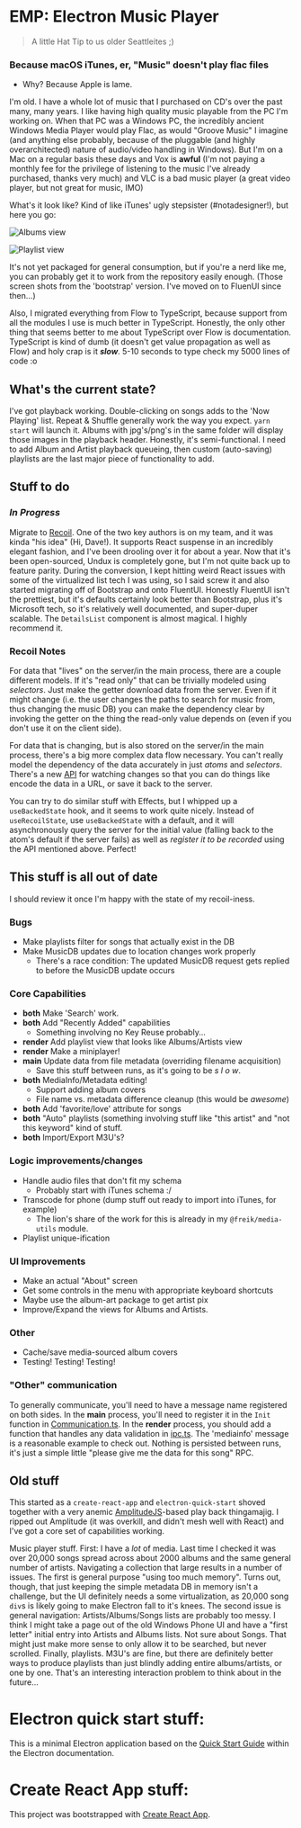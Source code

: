 # EMP: Electron Music Player

> A little Hat Tip to us older Seattleites ;)

### Because macOS iTunes, er, "Music" doesn't play flac files

- Why? Because Apple is lame.

I'm old. I have a whole lot of music that I purchased on CD's over the past
many, many years. I like having high quality music playable from the PC I'm
working on. When that PC was a Windows PC, the incredibly ancient Windows Media
Player would play Flac, as would "Groove Music" I imagine (and anything else
probably, because of the pluggable (and highly overarchitected) nature of
audio/video handling in Windows). But I'm on a Mac on a regular basis these days
and Vox is **awful** (I'm not paying a monthly fee for the privilege of
listening to the music I've already purchased, thanks very much) and VLC is a
bad music player (a great video player, but not great for music, IMO)

What's it look like? Kind of like iTunes' ugly stepsister (#notadesigner!), but
here you go:

![Albums view](doc/albums.jpg)

![Playlist view](doc/playlist.jpg)

It's not yet packaged for general consumption, but if you're a nerd like me, you
can probably get it to work from the repository easily enough. (Those screen
shots from the 'bootstrap' version. I've moved on to FluenUI since then...)

Also, I migrated everything from Flow to TypeScript, because support from all
the modules I use is much better in TypeScript. Honestly, the only other thing
that seems better to me about TypeScript over Flow is documentation. TypeScript
is kind of dumb (it doesn't get value propagation as well as Flow) and holy crap
is it **_slow_**. 5-10 seconds to type check my 5000 lines of code :o

## What's the current state?

I've got playback working. Double-clicking on songs adds to the 'Now Playing'
list. Repeat & Shuffle generally work the way you expect. `yarn start` will
launch it. Albums with jpg's/png's in the same folder will display those images
in the playback header. Honestly, it's semi-functional. I need to add Album and
Artist playback queueing, then custom (auto-saving) playlists are the last major
piece of functionality to add.

## Stuff to do

### _In Progress_

Migrate to [Recoil](https://recoiljs.org). One of the two key authors is on my
team, and it was kinda "his idea" (Hi, Dave!). It supports React suspense in an
incredibly elegant fashion, and I've been drooling over it for about a year. Now
that it's been open-sourced, Undux is completely gone, but I'm not quite back up
to feature parity. During the conversion, I kept hitting weird React issues with
some of the virtualized list tech I was using, so I said screw it and also
started migrating off of Bootstrap and onto FluentUI. Honestly FluentUI isn't
the prettiest, but it's defaults certainly look better than Bootstrap, plus it's
Microsoft tech, so it's relatively well documented, and super-duper scalable.
The `DetailsList` component is almost magical. I highly recommend it.

### Recoil Notes

For data that "lives" on the server/in the main process, there are a couple
different models. If it's "read only" that can be trivially modeled using
_selectors_. Just make the getter download data from the server. Even if it
might change (i.e. the user changes the paths to search for music from, thus
changing the music DB) you can make the dependency clear by invoking the getter
on the thing the read-only value depends on (even if you don't use it on the
client side).

For data that is changing, but is also stored on the server/in the main process,
there's a big more complex data flow necessary. You can't really model the
dependency of the data accurately in just _atoms_ and _selectors_. There's a new
[API](https://recoiljs.org/docs/api-reference/core/useRecoilTransactionObserver)
for watching changes so that you can do things like encode the data in a URL, or
save it back to the server.

You can try to do similar stuff with Effects, but I whipped up a
`useBackedState` hook, and it seems to work quite nicely. Instead of
`useRecoilState`, use `useBackedState` with a default, and it will
asynchronously query the server for the initial value (falling back to the
atom's default if the server fails) as well as _register it to be recorded_
using the API mentioned above. Perfect!

## This stuff is all out of date

I should review it once I'm happy with the state of my recoil-iness.

### Bugs

- Make playlists filter for songs that actually exist in the DB
- Make MusicDB updates due to location changes work properly
  - There's a race condition: The updated MusicDB request gets replied to before
    the MusicDB update occurs

### Core Capabilities

- **both** Make 'Search' work.
- **both** Add "Recently Added" capabilities
  - Something involving no Key Reuse probably...
- **render** Add playlist view that looks like Albums/Artists view
- **render** Make a miniplayer!
- **main** Update data from file metadata (overriding filename acquisition)
  - Save this stuff between runs, as it's going to be _s l o w_.
- **both** MediaInfo/Metadata editing!
  - Support adding album covers
  - File name vs. metadata difference cleanup (this would be _awesome_)
- **both** Add 'favorite/love' attribute for songs
- **both** "Auto" playlists (something involving stuff like "this artist" and
  "not this keyword" kind of stuff.
- **both** Import/Export M3U's?

### Logic improvements/changes

- Handle audio files that don't fit my schema
  - Probably start with iTunes schema :/
- Transcode for phone (dump stuff out ready to import into iTunes, for example)
  - The lion's share of the work for this is already in my `@freik/media-utils`
    module.
- Playlist unique-ification

### UI Improvements

- Make an actual "About" screen
- Get some controls in the menu with appropriate keyboard shortcuts
- Maybe use the album-art package to get artist pix
- Improve/Expand the views for Albums and Artists.

### Other

- Cache/save media-sourced album covers
- Testing! Testing! Testing!

### "Other" communication

To generally communicate, you'll need to have a message name registered on both
sides. In the **main** process, you'll need to register it in the `Init`
function in
[Communication.ts](https://github.com/kevinfrei/EMP/blob/main/static/main/Communication.ts).
In the **render** process, you should add a function that handles any data
validation in [ipc.ts](https://github.com/kevinfrei/EMP/blob/main/src/ipc.ts).
The 'mediainfo' message is a reasonable example to check out. Nothing is
persisted between runs, it's just a simple little "please give me the data for
this song" RPC.

## Old stuff

This started as a `create-react-app` and `electron-quick-start` shoved together
with a very anemic
[AmplitudeJS](https://521dimensions.com/open-source/amplitudejs/)-based play
back thingamajig. I ripped out Amplitude (it was overkill, and didn't mesh well
with React) and I've got a core set of capabilities working.

Music player stuff. First: I have a _lot_ of media. Last time I checked it was
over 20,000 songs spread across about 2000 albums and the same general number of
artists. Navigating a collection that large results in a number of issues. The
first is general purpose "using too much memory". Turns out, though, that just
keeping the simple metadata DB in memory isn't a challenge, but the UI
definitely needs a some virtualization, as 20,000 song `div`s is likely going to
make Electron fall to it's knees. The second issue is general navigation:
Artists/Albums/Songs lists are probably too messy. I think I might take a page
out of the old Windows Phone UI and have a "first letter" initial entry into
Artists and Albums lists. Not sure about Songs. That might just make more sense
to only allow it to be searched, but never scrolled. Finally, playlists. M3U's
are fine, but there are definitely better ways to produce playlists than just
blindly adding entire albums/artists, or one by one. That's an interesting
interaction problem to think about in the future...

# Electron quick start stuff:

This is a minimal Electron application based on the
[Quick Start Guide](https://electronjs.org/docs/tutorial/quick-start) within the
Electron documentation.

# Create React App stuff:

This project was bootstrapped with
[Create React App](https://github.com/facebook/create-react-app).
